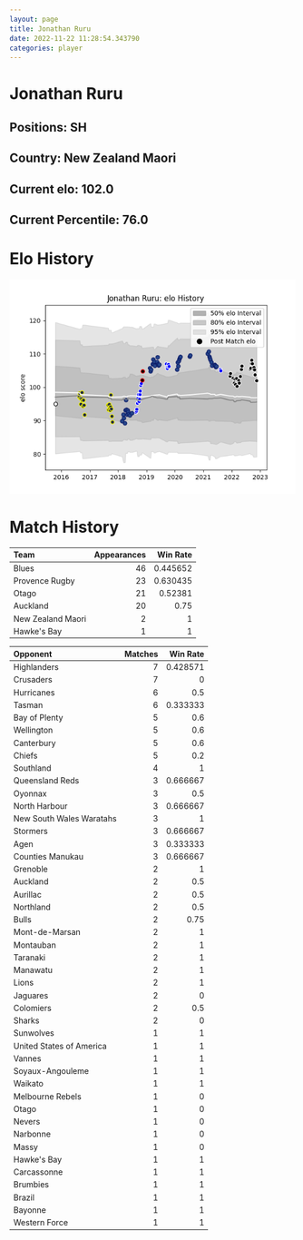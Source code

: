 ```yaml
---  
layout: page  
title: Jonathan Ruru  
date: 2022-11-22 11:28:54.343790  
categories: player  
---
```

# Jonathan Ruru

## Positions: SH

## Country: New Zealand Maori

## Current elo: 102.0

## Current Percentile: 76.0

# Elo History


![elo history](history_JonathanRuru.png)
# Match History


| Team              |   Appearances |   Win Rate |
|:------------------|--------------:|-----------:|
| Blues             |            46 |   0.445652 |
| Provence Rugby    |            23 |   0.630435 |
| Otago             |            21 |   0.52381  |
| Auckland          |            20 |   0.75     |
| New Zealand Maori |             2 |   1        |
| Hawke's Bay       |             1 |   1        |

| Opponent                 |   Matches |   Win Rate |
|:-------------------------|----------:|-----------:|
| Highlanders              |         7 |   0.428571 |
| Crusaders                |         7 |   0        |
| Hurricanes               |         6 |   0.5      |
| Tasman                   |         6 |   0.333333 |
| Bay of Plenty            |         5 |   0.6      |
| Wellington               |         5 |   0.6      |
| Canterbury               |         5 |   0.6      |
| Chiefs                   |         5 |   0.2      |
| Southland                |         4 |   1        |
| Queensland Reds          |         3 |   0.666667 |
| Oyonnax                  |         3 |   0.5      |
| North Harbour            |         3 |   0.666667 |
| New South Wales Waratahs |         3 |   1        |
| Stormers                 |         3 |   0.666667 |
| Agen                     |         3 |   0.333333 |
| Counties Manukau         |         3 |   0.666667 |
| Grenoble                 |         2 |   1        |
| Auckland                 |         2 |   0.5      |
| Aurillac                 |         2 |   0.5      |
| Northland                |         2 |   0.5      |
| Bulls                    |         2 |   0.75     |
| Mont-de-Marsan           |         2 |   1        |
| Montauban                |         2 |   1        |
| Taranaki                 |         2 |   1        |
| Manawatu                 |         2 |   1        |
| Lions                    |         2 |   1        |
| Jaguares                 |         2 |   0        |
| Colomiers                |         2 |   0.5      |
| Sharks                   |         2 |   0        |
| Sunwolves                |         1 |   1        |
| United States of America |         1 |   1        |
| Vannes                   |         1 |   1        |
| Soyaux-Angouleme         |         1 |   1        |
| Waikato                  |         1 |   1        |
| Melbourne Rebels         |         1 |   0        |
| Otago                    |         1 |   0        |
| Nevers                   |         1 |   0        |
| Narbonne                 |         1 |   0        |
| Massy                    |         1 |   0        |
| Hawke's Bay              |         1 |   1        |
| Carcassonne              |         1 |   1        |
| Brumbies                 |         1 |   1        |
| Brazil                   |         1 |   1        |
| Bayonne                  |         1 |   1        |
| Western Force            |         1 |   1        |